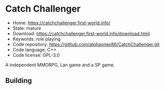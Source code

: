 # Catch Challenger

- Home: https://catchchallenger.first-world.info/
- State: mature
- Download: https://catchchallenger.first-world.info/download.html
- Keywords: role playing
- Code repository: https://github.com/alphaonex86/CatchChallenger.git
- Code language: C++
- Code license: GPL-3.0

A independent MMORPG, Lan game and a SP game.

## Building


